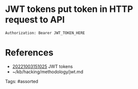 # JWT tokens put token in HTTP request to API
```http
Authorization: Bearer JWT_TOKEN_HERE
```

# References
- [20221003151025](/zet/20221003151025/README.md) JWT tokens
- ~/kb/hacking/methodology/jwt.md

Tags:
    #assorted
